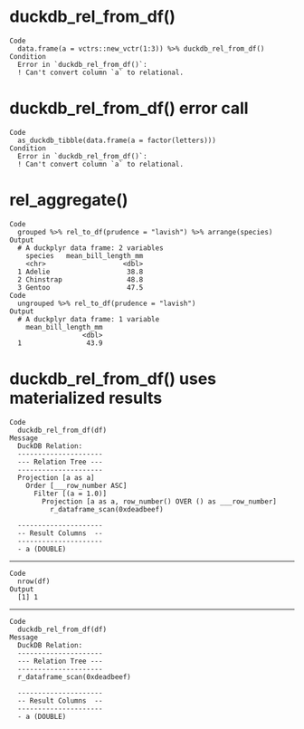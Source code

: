 # duckdb_rel_from_df()

    Code
      data.frame(a = vctrs::new_vctr(1:3)) %>% duckdb_rel_from_df()
    Condition
      Error in `duckdb_rel_from_df()`:
      ! Can't convert column `a` to relational.

# duckdb_rel_from_df() error call

    Code
      as_duckdb_tibble(data.frame(a = factor(letters)))
    Condition
      Error in `duckdb_rel_from_df()`:
      ! Can't convert column `a` to relational.

# rel_aggregate()

    Code
      grouped %>% rel_to_df(prudence = "lavish") %>% arrange(species)
    Output
      # A duckplyr data frame: 2 variables
        species   mean_bill_length_mm
        <chr>                   <dbl>
      1 Adelie                   38.8
      2 Chinstrap                48.8
      3 Gentoo                   47.5
    Code
      ungrouped %>% rel_to_df(prudence = "lavish")
    Output
      # A duckplyr data frame: 1 variable
        mean_bill_length_mm
                      <dbl>
      1                43.9

# duckdb_rel_from_df() uses materialized results

    Code
      duckdb_rel_from_df(df)
    Message
      DuckDB Relation: 
      ---------------------
      --- Relation Tree ---
      ---------------------
      Projection [a as a]
        Order [___row_number ASC]
          Filter [(a = 1.0)]
            Projection [a as a, row_number() OVER () as ___row_number]
              r_dataframe_scan(0xdeadbeef)
      
      ---------------------
      -- Result Columns  --
      ---------------------
      - a (DOUBLE)
      

---

    Code
      nrow(df)
    Output
      [1] 1

---

    Code
      duckdb_rel_from_df(df)
    Message
      DuckDB Relation: 
      ---------------------
      --- Relation Tree ---
      ---------------------
      r_dataframe_scan(0xdeadbeef)
      
      ---------------------
      -- Result Columns  --
      ---------------------
      - a (DOUBLE)
      

